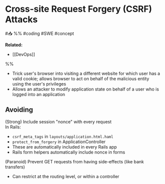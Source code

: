 # Cross-site Request Forgery (CSRF) Attacks
#📥 
%%
#coding #SWE 
#concept

**Related:**
-  [[DevOps]]

%%

- Trick user's browser into visiting a different website for which user has a valid cookie; allows browser to act on behalf of the malicious entity using the user's privileges  
- Allows an attacker to modify application state on behalf of a user who is logged into an application

## Avoiding
(Strong) Include session "nonce" with every request  
In Rails:
- `csrf_meta_tags` in `layouts/application.html.haml`  
- `protect_from_forgery` in ApplicationController  
- These are automatically included in every Rails app  
- Rails form helpers automatically include nonce in forms  

(Paranoid) Prevent GET requests from having side-effects (like bank transfers)  
- Can restrict at the routing level, or within a controller